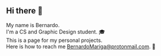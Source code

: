 ## Hi there 👋
My name is Bernardo. <br>
I'm a CS and Graphic Design student. 🎓 <br>
This is a page for my personal projects. <br>
Here is how to reach me <BernardoMariga@protonmail.com>. 📧
